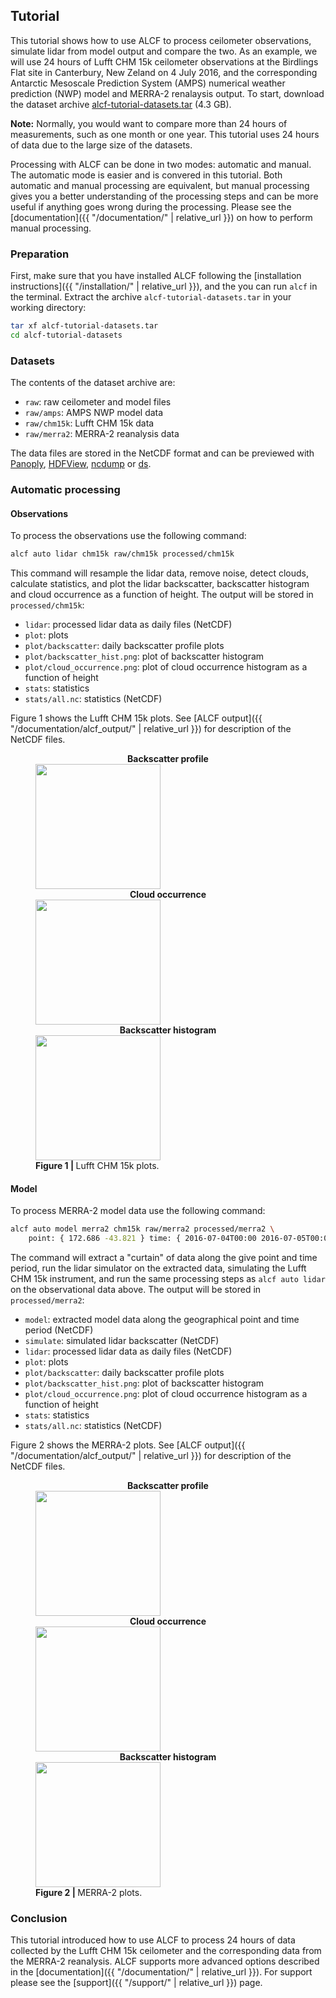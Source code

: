 
## Tutorial

This tutorial shows how to use ALCF to process ceilometer observations,
simulate lidar from model output and compare the two. As an example,
we will use 24 hours of Lufft CHM 15k ceilometer observations
at the Birdlings Flat site in Canterbury, New Zeland on 4 July 2016,
and the corresponding Antarctic Mesoscale Prediction System (AMPS)
numerical weather prediction (NWP) model and MERRA-2 renalaysis output.
To start, download the dataset archive
[alcf-tutorial-datasets.tar](https://ucliveac-my.sharepoint.com/:u:/g/personal/pku33_uclive_ac_nz/ERaql2jZmX9CtouVbz7b1m8BbKCg5juOHrWKJWipXNqR7A?e=RD62et) (4.3 GB).

**Note:** Normally, you would want to compare more than 24 hours of
measurements, such as one month or one year. This tutorial uses 24 hours of
data due to the large size of the datasets.

Processing with ALCF can be done in two modes: automatic and manual.
The automatic mode is easier and is convered in this tutorial. Both automatic
and manual processing are equivalent, but manual processing gives you a better
understanding of the processing steps and can be more useful if anything
goes wrong during the processing. Please see the
[documentation]({{ "/documentation/" | relative_url }}) on how to perform manual processing.

### Preparation

First, make sure that you have installed ALCF following the [installation
instructions]({{ "/installation/" | relative_url }}), and the you can run `alcf` in the
terminal. Extract the archive `alcf-tutorial-datasets.tar` in your working
directory:

```sh
tar xf alcf-tutorial-datasets.tar
cd alcf-tutorial-datasets
```

### Datasets

The contents of the dataset archive are:

- `raw`: raw ceilometer and model files
- `raw/amps`: AMPS NWP model data
- `raw/chm15k`: Lufft CHM 15k data
- `raw/merra2`: MERRA-2 reanalysis data

The data files are stored in the NetCDF format and can be previewed
with [Panoply](https://www.giss.nasa.gov/tools/panoply/),
[HDFView](https://www.hdfgroup.org/downloads/hdfview/),
[ncdump](https://www.unidata.ucar.edu/software/netcdf/docs/netcdf_utilities_guide.html#ncdump_guide) or
[ds](https://github.com/peterkuma/ds-python).

### Automatic processing

#### Observations

To process the observations use the following command:

```sh
alcf auto lidar chm15k raw/chm15k processed/chm15k
```

This command will resample the lidar data, remove noise, detect clouds,
calculate statistics, and plot the lidar backscatter, backscatter histogram
and cloud occurrence as a function of height. The output will
be stored in `processed/chm15k`:

- `lidar`: processed lidar data as daily files (NetCDF)
- `plot`: plots
- `plot/backscatter`: daily backscatter profile plots
- `plot/backscatter_hist.png`: plot of backscatter histogram
- `plot/cloud_occurrence.png`: plot of cloud occurrence
    histogram as a function of height
- `stats`: statistics
- `stats/all.nc`: statistics (NetCDF)

Figure 1 shows the Lufft CHM 15k plots.
See [ALCF output]({{ "/documentation/alcf_output/" | relative_url }}) for description of the NetCDF
files.

<figure>
<div class="img-flex nospace">
<div><center><strong>Backscatter profile</strong></center><a href="chm15k/plot/backscatter/2016-07-04T00:00:00.png"><img src="chm15k/plot/backscatter/2016-07-04T00:00:00.png" height="200" /></a></div>
<div><center><strong>Cloud occurrence</strong></center><a href="chm15k/plot/cloud_occurrence.png"><img src="chm15k/plot/cloud_occurrence.png" height="200" /></a></div>
<div><center><strong>Backscatter histogram</strong></center><a href="chm15k/plot/backscatter_hist.png"><img src="chm15k/plot/backscatter_hist.png" height="200" /></a></div>
</div>
<figcaption><strong>Figure 1 | </strong>Lufft CHM 15k plots.</figcaption>
</figure>

#### Model

To process MERRA-2 model data use the following command:

```sh
alcf auto model merra2 chm15k raw/merra2 processed/merra2 \
    point: { 172.686 -43.821 } time: { 2016-07-04T00:00 2016-07-05T00:00 }
```

The command will extract a "curtain" of data along the give point and time
period, run the lidar simulator on the extracted data,
simulating the Lufft CHM 15k instrument, and run the same processing steps as
`alcf auto lidar` on the observational data above.
The output will be stored in `processed/merra2`:

- `model`: extracted model data along the geographical point and time period
    (NetCDF)
- `simulate`: simulated lidar backscatter (NetCDF)
- `lidar`: processed lidar data as daily files (NetCDF)
- `plot`: plots
- `plot/backscatter`: daily backscatter profile plots
- `plot/backscatter_hist.png`: plot of backscatter histogram
- `plot/cloud_occurrence.png`: plot of cloud occurrence
    histogram as a function of height
- `stats`: statistics
- `stats/all.nc`: statistics (NetCDF)

Figure 2 shows the MERRA-2 plots.
See [ALCF output]({{ "/documentation/alcf_output/" | relative_url }}) for description of the NetCDF
files.

<figure>
<div class="img-flex nospace">
<div><center><strong>Backscatter profile</strong></center><a href="merra2/plot/backscatter/2016-07-04T00:00:00.png"><img src="merra2/plot/backscatter/2016-07-04T00:00:00.png" height="200" /></a></div>
<div><center><strong>Cloud occurrence</strong></center><a href="merra2/plot/cloud_occurrence.png"><img src="merra2/plot/cloud_occurrence.png" height="200" /></a></div>
<div><center><strong>Backscatter histogram</strong></center><a href="merra2/plot/backscatter_hist.png"><img src="merra2/plot/backscatter_hist.png" height="200" /></a></div>
</div>
<figcaption><strong>Figure 2 | </strong>MERRA-2 plots.</figcaption>
</figure>

<!--
#### Comparison

TODO
-->

### Conclusion

This tutorial introduced how to use ALCF to process 24 hours of data
collected by the Lufft CHM 15k ceilometer and the corresponding data from the
MERRA-2 reanalysis. ALCF supports more advanced options described in the
[documentation]({{ "/documentation/" | relative_url }}).
For support please see the [support]({{ "/support/" | relative_url }}) page.
